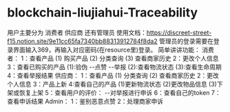 # blockchain-liujiahui-Traceability

用户主要分为 消费者 供应商 还有管理员
使用文档：https://discreet-street-f15.notion.site/9e11cc65fa7340bb88313912784f8da2
管理员的登录需要在登录界面输入369，再输入对应密码(在resource里)登录。
简单讲讲功能：
消费者：
1：查看产品
(1) 购买产品
(2) 分类查询
(3) 查看商家历史
2：更改个人信息
3：查看已购买的产品
(1):验伪
--点赞 --举报
(2):查看物流状态
(3):查看生命周期
4：查看举报结果
供应商：
1：查看产品
(1) 分类查询
(2) 查看商家历史
2：更改个人信息
3：产品上新
4:查看自己的产品
(1)更新物流状态
(2)更改物品信息
(3)下架或恢复上架
5：查看用户的评价：
--对举报进行申诉
6：查看自己的token
7：查看申诉结果
Admin：
1：鉴别恶意点赞
2：处理商家申诉